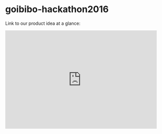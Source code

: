 # goibibo-hackathon2016
Link to our product idea at a glance:
<iframe width="480" height="311" src="http://www.powtoon.com/embed/gryLHQTgS61/" frameborder="0"></iframe>
